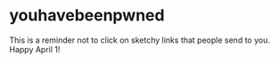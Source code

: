 # youhavebeenpwned

This is a reminder not to click on sketchy links that people send to you. Happy April 1!
